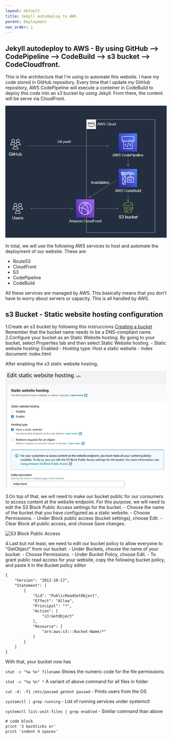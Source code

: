 ```yaml
---
layout: default
title: Jekyll autodeploy to AWS
parent: Deployment
nav_order: 1
---
```


Jekyll autodeploy to AWS - By using GitHub --> CodePipeline --> CodeBuild --> s3 bucket --> CodeCloudfront.
-- 

This is the architecture that I'm using to automate this website. I have my code stored in GitHub repository. Every time that I update my GitHub repository, AWS CodePipeline will execute a conteiner in CodeBuild to deploy this code into an s3 bucket by using Jekyll. From there, the content will be serve via CloudFront.

![Jekyll autodeploy to AWS architecture](/docs/docs_assets/deployment/Jekyll-autodeploy-to-AWS.jpg)


In total, we will use the following AWS services to host and automate the deployment of our website. These are:
- Route53
- CloudFront 
- S3
- CodePipeline
- CodeBuild 

All these services are managed by AWS. This basically means that you don’t have to worry about servers or capacity. This is all handled by AWS. 

s3 Bucket - Static website hosting configuration
--

1.Create an s3 bucket by following this instruccions [Creating a bucket](https://docs.aws.amazon.com/AmazonS3/latest/userguide/create-bucket-overview.html)
Remember that the bucket name needs to be a DNS-compliant name.
2.Configure your bucket as an Static Website hosting. By going to your bucket, select Properties tab and then select Static Website hosting.
    - Static website hosting: Enabled
    - Hosting type: Host a static website
    - Index document: index.html 

After enabling the s3 static website hosting,  

![S3 Static Website hosting](/docs/docs_assets/deployment/Jekyll-autodeploy-to-AWS_02.jpg)

3.On top of that, we will need to make our bucket public for our consumers to access content at the website endpoint. For this purpose, we will need to edit the S3 Block Public Access settings for the bucket. 
    - Choose the name of the bucket that you have configured as a static website.
    - Choose Permissions.
    - Under Block public access (bucket settings), choose Edit.
    - Clear Block all public access, and choose Save changes. 

![S3 Block Public Access](https://docs.aws.amazon.com/AmazonS3/latest/userguide/images/edit-public-access-clear.png)

4.Last but not least, we need to edit our bucket policy to allow everyone to "GetObject" from our bucket:
    - Under Buckets, choose the name of your bucket.
    - Choose Permissions.
    - Under Bucket Policy, choose Edit.
    - To grant public read access for your website, copy the following bucket policy, and paste it in the Bucket policy editor

```
{
    "Version": "2012-10-17",
    "Statement": [
        {
            "Sid": "PublicReadGetObject",
            "Effect": "Allow",
            "Principal": "*",
            "Action": [
                "s3:GetObject"
            ],
            "Resource": [
                "arn:aws:s3:::Bucket-Name/*"
            ]
        }
    ]
}
```

With that, your bucket now has 

`stat -c "%a %n" filename` Shows the numeric code for the file permissions 

`stat -c "%a %n" *` A variant of above command for all files in folder

`cut -d: -f1 /etc/passwd getent passwd` - Prints users from the OS 

`systemctl | grep running` - List of running services under systemctl

`systemctl list-unit-files | grep enabled` - Similar command than above


```
# code block
print '3 backticks or'
print 'indent 4 spaces'
``` 

